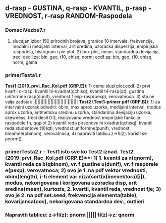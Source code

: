 ## d-rasp - GUSTINA, q-rasp - KVANTIL, p-rasp - VREDNOST, r-rasp RANDOM-Raspodela

### DomaciVezbe7.r
1) slucajan izbor 150 prirodnih brojeva, granice 10 intervala, frekvencije, modalni i medijalni interval, arit sredina, uzoracka disperzija, empirijska raspodela, histogram i pie plot. 2) box plot, mean, standardna devijacija, treci decil za: bin, geo, t10, chisq, norm; ecdf za: bin, geo, t10, chisq, norm; gama

### primerTesta1.r
**Test1 (2019_prvi_Rac_Kol.pdf (GRP.E))**: 1) cemu sluzi plot.ecdf. 2) prvi kvartil n-rasp, kvantil hi-kvadrat(qchisq), kvantil t4-rasp(qt), gustina uniformne rasp(dunif), vrednost f exp-rasp(pexp), verovatnoca. 3) sta ne valja zadatak |||||||||||||||||||||||||||||||
**Test2 (Test1-primer.pdf (GRP.B))**: 1) za intervalni uzorak odrediti: obim, max aprox uzorka, medijalni interval, modus aprox uzorka, aritmeticku sredinu uzorka, standardnu devijaciju uzorka, skewness, treci decil 0.3, realizovanu vrednost empirijske funkcije raspodele fn, qqplot 2) kvantil reda pirsonove hi kvadrat(qchisq), kvantil reda studentove t10(qt), vrednost uniformne(punif), vrednost binomne(pbinom), verovatnoca; 4) napraviti tablicu z->fi(z): koristi se pnorm().

### primerTesta2.r - **Test1** isto sve ko Test2 iznad. **Test2** (2019_prvi_Rac_Kol.pdf (GRP.E)**: 1) 1. kvantil za n(qnorm), kvantil reda za b(qbinom), vr. f gustine u(dunif), vr. f rasporele e(pexp), verovatnoca; **2) ovo je 1. na pdf** vektor vrednosti, obim(length), i-ti element var niza(sort(x(imevektora)[i]), modus, nekorigovana i korigovana uzoracka disp, arit sredina(mean), kurtozis, 2. kvartil, kvantil reda, vrednost fje; **3) ovo je 2. na pdf** set.seed, frekvencija elementa(table), kovarijansa(cov), nekorigovana standardna dev., outlieri

### Napraviti tablicu: z->fi(z): pnorm ||||| fi(z)->z: qnorm
